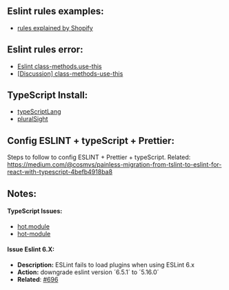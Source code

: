 ## Eslint rules examples:

- [rules explained by Shopify](https://github.com/Shopify/javascript)

## Eslint rules error:

- [Eslint class-methods.use-this](https://eslint.org/docs/rules/class-methods-use-this)
- [[Discussion] class-methods-use-this](https://github.com/Shopify/javascript/issues/263)

## TypeScript Install:

- [typeScriptLang](https://www.typescriptlang.org/docs/handbook/react-&-webpack.html)
- [pluralSight](https://www.pluralsight.com/guides/react-typescript-webpack)

## Config ESLINT + typeScript + Prettier:

Steps to follow to config ESLINT + Prettier + typeScript.
Related: https://medium.com/@cosmvs/painless-migration-from-tslint-to-eslint-for-react-with-typescript-4befb4918ba8

## Notes:

#### TypeScript Issues:

- [hot.module](https://github.com/vitaliy-bobrov/angular-hot-loader/issues/5)
- [hot-module](https://github.com/webpack-contrib/webpack-hot-middleware/issues/89)

#### Issue Eslint 6.X:

- **Description:** ESLint fails to load plugins when using ESLint 6.x
- **Action:** downgrade eslint version ´6.5.1´ to ´5.16.0´
- **Related**: [#696](https://github.com/microsoft/vscode-eslint/issues/696)
